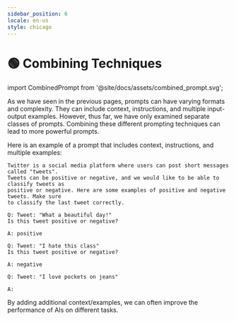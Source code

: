 ```yaml
---
sidebar_position: 6
locale: en-us
style: chicago
---
```


# 🟢 Combining Techniques

import CombinedPrompt from '@site/docs/assets/combined_prompt.svg';


<div style={{textAlign: 'center'}}>
  <CombinedPrompt style={{width:"500px",height:"300px",verticalAlign:"top"}}/>
</div>

As we have seen in the previous pages, prompts can have varying formats and complexity. They can include context, instructions, and multiple input-output examples. However, thus far, we have only examined separate classes of prompts. Combining these different prompting techniques can lead to more powerful prompts. 

Here is an example of a prompt that includes context, instructions, and multiple examples:

```text
Twitter is a social media platform where users can post short messages called "tweets".
Tweets can be positive or negative, and we would like to be able to classify tweets as
positive or negative. Here are some examples of positive and negative tweets. Make sure 
to classify the last tweet correctly.

Q: Tweet: "What a beautiful day!"
Is this tweet positive or negative?

A: positive

Q: Tweet: "I hate this class"
Is this tweet positive or negative?

A: negative

Q: Tweet: "I love pockets on jeans"

A:
```

By adding additional context/examples, we can often improve the performance of AIs
on different tasks. 

